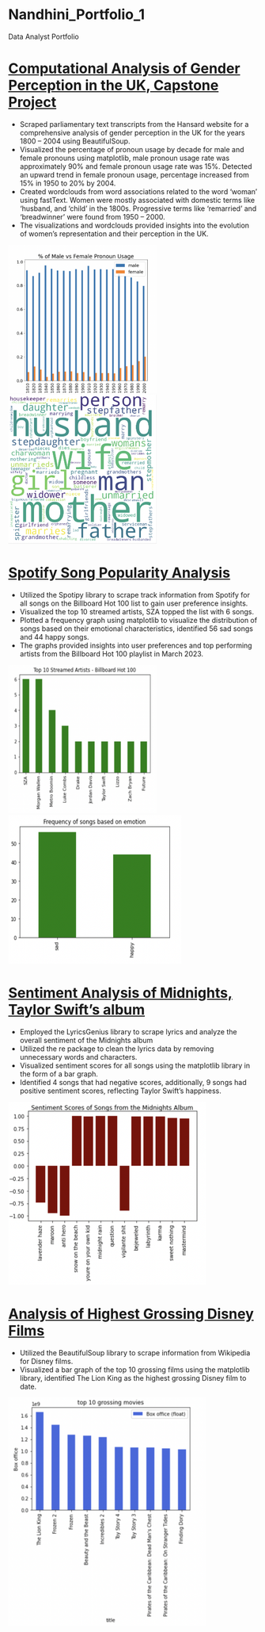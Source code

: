 # Nandhini_Portfolio_1
Data Analyst Portfolio

# [Computational Analysis of Gender Perception in the UK, Capstone Project](https://github.com/niranjanadeshpande/hansardscraping)

- Scraped parliamentary text transcripts from the Hansard website for a comprehensive analysis of gender perception in the UK for the years 1800 – 2004 using BeautifulSoup.
- Visualized the percentage of pronoun usage by decade for male and female pronouns using matplotlib, male pronoun usage rate was approximately 90% and female pronoun usage rate was 15%. Detected an upward trend in female pronoun usage, percentage increased from 15% in 1950 to 20% by 2004.
- Created wordclouds from word associations related to the word ‘woman’ using fastText. Women were mostly associated with domestic terms like ‘husband, and ‘child’ in the 1800s. Progressive terms like ‘remarried’ and ‘breadwinner’ were found from 1950 – 2000. 
- The visualizations and wordclouds provided insights into the evolution of women’s representation and their perception in the UK. 

<img src="images/Screen%20Shot%202023-10-17%20at%209.47.22%20PM.png" width="300" height="300">&nbsp;&nbsp;&nbsp;
<img src="images/Screen%20Shot%202023-10-17%20at%2010.15.17%20PM.png" width="300" height="300">&nbsp;&nbsp;&nbsp;

# [Spotify Song Popularity Analysis](https://github.com/nandhinishankarl/Nandhini_Portfolio/blob/main/Spotify_Billboard_Hot_100.ipynb)

- Utilized the Spotipy library to scrape track information from Spotify for all songs on the Billboard Hot 100 list to gain user preference insights.
- Visualized the top 10 streamed artists, SZA topped the list with 6 songs.
- Plotted a frequency graph using matplotlib to visualize the distribution of songs based on their emotional characteristics, identified 56 sad songs and 44 happy songs. 
- The graphs provided insights into user preferences and top performing artists from the Billboard Hot 100 playlist in March 2023.

<img src= "images/Screen%20Shot%202023-10-17%20at%2010.20.54%20PM.png" width="300" height="300">&nbsp;&nbsp;&nbsp;
<img src= "images/Screen%20Shot%202023-10-17%20at%2010.22.48%20PM.png" width="350" height="300">&nbsp;&nbsp;&nbsp;

# [Sentiment Analysis of Midnights, Taylor Swift’s album](https://github.com/nandhinishankarl/Sentiment-Analysis-Projects/blob/main/Midnights%20Sentiment%20Analysis%20-3.ipynb)

- Employed the LyricsGenius library to scrape lyrics and analyze the overall sentiment of the Midnights album
- Utilized the re package to clean the lyrics data by removing unnecessary words and characters.
- Visualized sentiment scores for all songs using the matplotlib library in the form of a bar graph.
- Identified 4 songs that had negative scores, additionally, 9 songs had positive sentiment scores, reflecting Taylor Swift’s happiness.

<img src="images/Screen%20Shot%202023-10-17%20at%2010.25.04%20PM.png" width="400">&nbsp;&nbsp;&nbsp;

# [Analysis of Highest Grossing Disney Films](https://github.com/nandhinishankarl/Nandhini_Portfolio/blob/main/Disney_Movie_Analysis.ipynb)

- Utilized the BeautifulSoup library to scrape information from Wikipedia for Disney films. 
- Visualized a bar graph of the top 10 grossing films using the matplotlib library, identified The Lion King as the highest grossing Disney film to date.

<img src="images/Screen%20Shot%202023-10-17%20at%2010.30.42%20PM.png" width="400">&nbsp;&nbsp;&nbsp;
